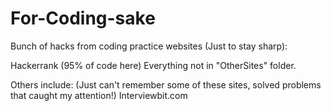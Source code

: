 # For-Coding-sake
Bunch of hacks from coding practice websites (Just to stay sharp):

Hackerrank (95% of code here) Everything not in "OtherSites" folder.

Others include: (Just can't remember some of these sites, solved problems that caught my attention!)
Interviewbit.com
